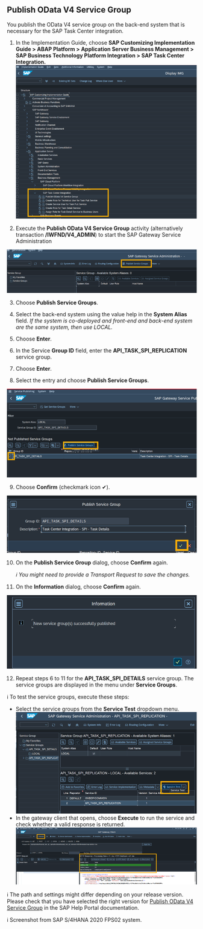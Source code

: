 ## Publish OData V4 Service Group

You publish the OData V4 service group on the back-end system that is necessary for the SAP Task Center integration.

1. In the Implementation Guide, choose **SAP Customizing Implementation Guide > ABAP Platform > Application Server  Business Management > SAP Business Technology Platform Integration > SAP Task Center Integration.** ![IMG acivity Publish OData V4](images/s4h-img-tree.png)

2. Execute the **Publish OData V4 Service Group** activity (alternatively transaction **/IWFND/V4_ADMIN**) to start the SAP Gateway Service Administration

![Publish Service Groups](images/s4h-gateway-service-publish-service.png)

3. Choose **Publish Service Groups**. 

4. Select the back-end system using the value help in the **System Alias** field. *If the system is co-deployed and front-end and back-end system are the same system, then use LOCAL.*

5. Choose **Enter**.


6. In the Service **Group ID** field, enter the **API_TASK_SPI_REPLICATION** service group.

7. Choose **Enter**.

8. Select the entry and choose **Publish Service Groups**.

![Publish Service Group - Step4](images/s4h-gateway-service-publish-service-activation-step1.png)

9. Choose **Confirm** (checkmark icon ✔).

![Publish Service Group - Step5](images/s4h-gateway-service-publish-service-activation-step2.png)

10. On the **Publish Service Group** dialog, choose **Confirm** again.

    *ℹ You might need to provide a Transport Request to save the changes.*

11. On the **Information** dialog, choose **Confirm** again.

![Publish Service Group - Step6](images/s4h-gateway-service-publish-service-activation-step4.png)

12. Repeat steps 6 to 11 for the **API_TASK_SPI_DETAILS** service group. 
The service groups are displayed in the menu under **Service Groups**.


ℹ To test the service groups, execute these steps:
-  Select the service groups from the **Service Test** dropdown menu.  
    ![Test Connection - Step 1](images/s4h-gateway-service-publish-service-test-step1.png)
-  In the gateway client that opens, choose **Execute** to run the service and check whether a valid response is returned.  
    ![Test Connection - Setp 2](images/s4h-gateway-service-publish-service-test-step2.png)


ℹ The path and settings might differ depending on your release version. Please check that you have selected the right version for [Publish OData V4 Service Group](https://help.sap.com/docs/SAP_S4HANA_ON-PREMISE/0f18dddf28764f5b807ecd80549044cc/f188a5ae7723424cabafbf3c80ce0c17.html?version=2021.002) in the SAP Help Portal documentation.

ℹ Screenshot from SAP S/4HANA 2020 FPS02 system.

